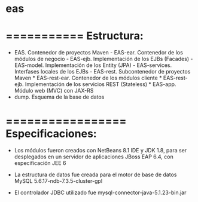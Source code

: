 # eas
===========
Estructura:
===========

- EAS. Contenedor de proyectos Maven
       - EAS-ear. Contenedor de los módulos de negocio
       - EAS-ejb. Implementación de los EJBs (Facades)
       - EAS-model. Implementación de los Entity (JPA)
       - EAS-services. Interfases locales de los EJBs
       - EAS-rest. Subcontenedor de proyectos Maven
              * EAS-rest-ear. Contenedor de los módulos cliente
              * EAS-rest-ejb. Implementación de los servicios REST (Stateless)
              *      EAS-app. Módulo web (MVC) con JAX-RS
- dump. Esquema de la base de datos

=================
Especificaciones:
=================

* Los módulos fueron creados con NetBeans 8.1 IDE y JDK 1.8, para ser desplegados en un servidor de aplicaciones JBoss EAP 6.4, con especificación JEE 6

* La estructura de datos fue creada para el motor de base de datos MySQL 5.6.17-ndb-7.3.5-cluster-gpl

* El controlador JDBC utilizado fue mysql-connector-java-5.1.23-bin.jar
